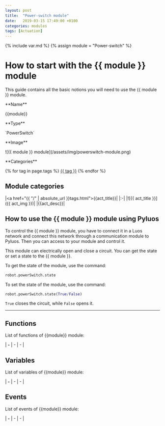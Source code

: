 ```yaml
---
layout: post
title:  "Power-switch module"
date:   2019-03-15 17:49:00 +0100
categories: modules
tags: [Actuation]
---
```

{% include var.md %}
{% assign module = "Power-switch" %}

# How to start with the {{ module }} module

This guide contains all the basic notions you will need to use the {{ module }} module.

<div class="sheet" markdown="1">

<p class="sheet-title" markdown="1">**Name**</p>

<p class="indent" markdown="1">{{module}}</p>

<p class="sheet-title" markdown="1">**Type**</p>

<p class="indent" markdown="1">`PowerSwitch`</p>

<p class="sheet-title" markdown="1">**Image**</p>

<p class="indent" markdown="1">![{{ module }} module](/assets/img/powerswitch-module.png)</p>

<p class="sheet-title" markdown="1">**Categories**</p>

<p class="indent" markdown="1">
{% for tag in page.tags %}
  <a href="{{ "/" | absolute_url }}tags.html">{{ tag }}</a>
{% endfor %}
</p>
</div>




## Module categories

|<a href="{{ "/" | absolute_url }}tags.html">{{act_title}}</a>|
|:-|
|![{{ act_title }}]({{ act_img }})|
|{{act_desc}}|


## How to use the {{ module }} module using Pyluos

To control the {{ module }} module, you have to connect it in a Luos network and connect this network through a communication module to Pyluos.
Then you can access to your module and control it.

This module can electrically open and close a circuit. You can get the state or set a state to the {{ module }}.

To get the state of the module, use the command:

```python
robot.powerSwitch.state
```

To set the state of the module, use the command:

```python
robot.powerSwitch.state(True/False)
```
 
`True` closes the circuit, while `False` opens it.

----

## Functions
List of functions of {{module}} module:

| **-** | - | - | 

## Variables
List of variables of {{module}} module:

| **-** | - | - | 

## Events
List of events of {{module}} module:

| **-** | - | - | 
